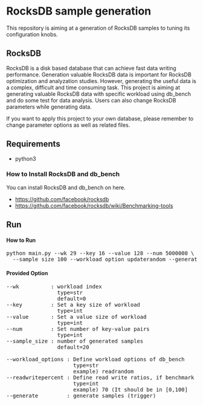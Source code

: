 # RocksDB sample generation
This repository is aiming at a generation of RocksDB samples to tuning its configuration knobs.

## RocksDB
RocksDB is a disk based database that can achieve fast data writing performance. 
Generation valuable RocksDB data is important for RocksDB optimization and analyzation studies. 
However, generating the useful data is a complex, difficult and time consuming task. 
This project is aiming at generating valuable RocksDB data with specific workload using db_bench and do some test for data analysis.
Users can also change RocksDB parameters while generating data.

If you want to apply this project to your own database, please remember to change parameter options as well as related files. 

## Requirements
- python3
### How to Install RocksDB and db_bench
You can install RocksDB and db_bench on here.
- https://github.com/facebook/rocksdb
- https://github.com/facebook/rocksdb/wiki/Benchmarking-tools

## Run
#### How to Run
<pre>
python main.py --wk 29 --key 16 --value 128 --num 5000000 \
  --sample_size 100 --workload_option updaterandom --generate
</pre>

#### Provided Option
<pre>
--wk          : workload index 
                type=str
                default=0
--key         : Set a key size of workload
                type=int
--value       : Set a value size of workload
                type=int
--num         : Set number of key-value pairs
                type=int
--sample_size : number of generated samples
                default=20

--workload_options : Define workload options of db_bench
                     type=str
                     example) readrandom
--readwritepercent : Define read write ratios, if benchmark option includes readrandomwriterandom
                     type=int
                     example) 70 (It should be in [0,100]
--generate         : generate samples (trigger)
</pre>
